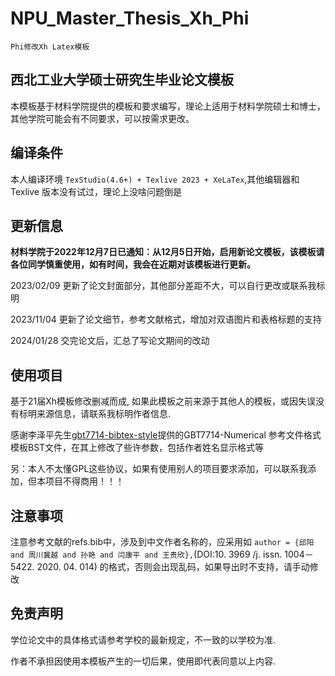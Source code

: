 # NPU_Master_Thesis_Xh_Phi
 `Phi修改Xh Latex模板`

## 西北工业大学硕士研究生毕业论文模板

本模板基于材料学院提供的模板和要求编写，理论上适用于材料学院硕士和博士，其他学院可能会有不同要求，可以按需求更改。

## 编译条件
本人编译环境 `TexStudio(4.6+) + Texlive 2023 + XeLaTex`,其他编辑器和Texlive 版本没有试过，理论上没啥问题倒是

##  更新信息
**材料学院于2022年12月7日已通知：从12月5日开始，启用新论文模板，该模板请各位同学慎重使用，如有时间，我会在近期对该模板进行更新。**


2023/02/09 更新了论文封面部分，其他部分差距不大，可以自行更改或联系我标明

2023/11/04 更新了论文细节，参考文献格式，增加对双语图片和表格标题的支持

2024/01/28 交完论文后，汇总了写论文期间的改动


## 使用项目

基于21届Xh模板修改删减而成, 如果此模板之前来源于其他人的模板，或因失误没有标明来源信息，请联系我标明作者信息.

感谢李泽平先生[gbt7714-bibtex-style](https://github.com/zepinglee/gbt7714-bibtex-style)提供的GBT7714-Numerical 参考文件格式模板BST文件，在其上修改了些许参数，包括作者姓名显示格式等

另：本人不太懂GPL这些协议，如果有使用别人的项目要求添加，可以联系我添加，但本项目不得商用！！！

## 注意事项

注意参考文献的refs.bib中，涉及到中文作者名称的，应采用如
`author = {邱阳 and 周川冀越 and 孙艳 and 闫康平 and 王贵欣},`(DOI:10. 3969 /j. issn. 1004－5422. 2020. 04. 014)
的格式，否则会出现乱码，如果导出时不支持，请手动修改

## 免责声明
学位论文中的具体格式请参考学校的最新规定，不一致的以学校为准.

作者不承担因使用本模板产生的一切后果，使用即代表同意以上内容.


